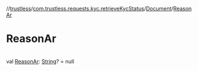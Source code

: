 //[trustless](../../../index.md)/[com.trustless.requests.kyc.retrieveKycStatus](../index.md)/[Document](index.md)/[ReasonAr](-reason-ar.md)

# ReasonAr

\
val [ReasonAr](-reason-ar.md): [String](https://kotlinlang.org/api/latest/jvm/stdlib/kotlin/-string/index.html)? = null
